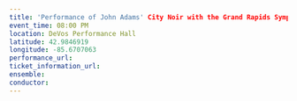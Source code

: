 ```yaml
---
title: 'Performance of John Adams' City Noir with the Grand Rapids Symphony'
event_time: 08:00 PM
location: DeVos Performance Hall
latitude: 42.9846919
longitude: -85.6707063
performance_url: 
ticket_information_url: 
ensemble: 
conductor: 
---
```


